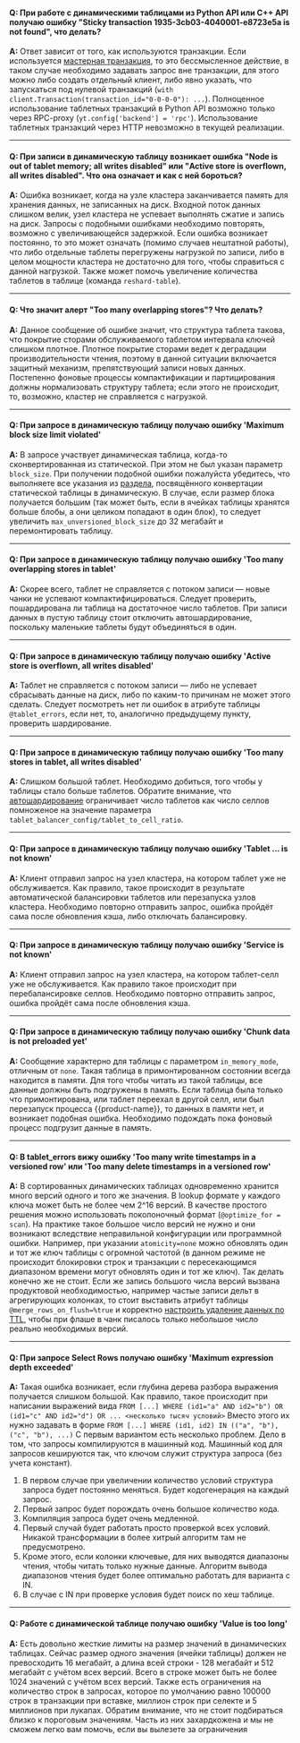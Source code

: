 #### **Q: При работе с динамическими таблицами из Python API или C++ API  получаю ошибку "Sticky transaction 1935-3cb03-4040001-e8723e5a is not found", что делать?**

**A:** Ответ зависит от того, как используются транзакции. Если используется [мастерная транзакция](../../../user-guide/dynamic-tables/transactions.md), то это бессмысленное действие, в таком случае необходимо задавать запрос вне транзакции, для этого можно либо создать отдельный клиент, либо явно указать, что запускаться под нулевой транзакций (`with client.Transaction(transaction_id="0-0-0-0"): ...`).
Полноценное использование таблетных транзакций в Python API возможно только через RPC-proxy (`yt.config['backend'] = 'rpc'`). Использование таблетных транзакций через HTTP невозможно в текущей реализации.

------
#### **Q: При записи в динамическую таблицу возникает ошибка "Node is out of tablet memory; all writes disabled" или "Active store is overflown, all writes disabled". Что она означает и как с ней бороться?**

**A:** Ошибка возникает, когда на узле кластера заканчивается память для хранения данных, не записанных на диск. Входной поток данных слишком велик, узел кластера не успевает выполнять сжатие и запись на диск. Запросы с подобными ошибками необходимо повторять, возможно с увеличивающейся задержкой. Если ошибка возникает постоянно, то это может означать (помимо случаев нештатной работы), что либо отдельные таблеты перегружены нагрузкой по записи, либо в целом мощности кластера не достаточно для того, чтобы справиться с данной нагрузкой. Также может помочь увеличение количества таблетов в таблице (команда `reshard-table`).

------
#### **Q: Что значит алерт "Too many overlapping stores"? Что делать?**

**A:** Данное сообщение об ошибке значит, что структура таблета такова, что покрытие сторами обслуживаемого таблетом интервала ключей слишком плотное. Плотное покрытие сторами ведет к деградации производительности чтения, поэтому в данной ситуации включается защитный механизм, препятствующий записи новых данных. Постепенно фоновые процессы компактификации и партицирования должны нормализовать структуру таблета; если этого не происходит, то, возможно, кластер не справляется с нагрузкой.

------
#### **Q: При запросе в динамическую таблицу получаю ошибку 'Maximum block size limit violated'**

**A:** В запросе участвует динамическая таблица, когда-то cконвертированная из статической. При этом не был указан параметр `block_size`. При получении подобной ошибки пожалуйста убедитесь, что выполняете все указания из [раздела](../../../user-guide/dynamic-tables/mapreduce.md), посвящённого конвертации статической таблицы в динамическую. В случае, если размер блока получается большим (так может быть, если в ячейках таблицы хранятся больше блобы, а они целиком попадают в один блок), то следует увеличить `max_unversioned_block_size` до 32 мегабайт и перемонтировать таблицу.

------
#### **Q: При запросе в динамическую таблицу получаю ошибку 'Too many overlapping stores in tablet'**

**A:** Скорее всего, таблет не справляется с потоком записи — новые чанки не успевают компактифицироваться. Следует проверить, пошардирована ли таблица на достаточное число таблетов. При записи данных в пустую таблицу стоит отключить автошардирование, поскольку маленькие таблеты будут объединяться в один.

------
#### **Q: При запросе в динамическую таблицу получаю ошибку 'Active store is overflown, all writes disabled'**

**A:** Таблет не справляется с потоком записи — либо не успевает сбрасывать данные на диск, либо по каким-то причинам не может этого сделать. Следует посмотреть нет ли ошибок в атрибуте таблицы `@tablet_errors`, если нет, то, аналогично предыдущему пункту, проверить шардирование.

------
#### **Q: При запросе в динамическую таблицу получаю ошибку 'Too many stores in tablet, all writes disabled'**

**A:** Слишком большой таблет. Необходимо добиться, того чтобы у таблицы стало больше таблетов. Обратите внимание, что [автошардирование](../../../user-guide/dynamic-tables/resharding.md#auto) ограничивает число таблетов как число селлов помноженое на значение параметра `tablet_balancer_config/tablet_to_cell_ratio`.

------
#### **Q: При запросе в динамическую таблицу получаю ошибку 'Tablet ... is not known'**

**A:** Клиент отправил запрос на узел кластера, на котором таблет уже не обслуживается. Как правило, такое происходит в результате автоматической балансировки таблетов или перезапуска узлов кластера. Необходимо повторно отправить запрос, ошибка пройдёт сама после обновления кэша, либо отключать балансировку.

------
#### **Q: При запросе в динамическую таблицу получаю ошибку 'Service is not known'**

**A:** Клиент отправил запрос на узел кластера, на котором таблет-селл уже не обслуживается. Как правило такое происходит при перебалансировке селлов. Необходимо повторно отправить запрос, ошибка пройдёт сама после обновления кэша.

------
#### **Q: При запросе в динамическую таблицу получаю ошибку 'Chunk data is not preloaded yet'**

**A:** Сообщение характерно для таблицы с параметром `in_memory_mode`, отличным от `none`. Такая таблица в примонтированном состоянии всегда находится в памяти. Для того чтобы читать из такой таблицы, все данные должны быть подгружены в память. Если таблица была только что примонтирована, или таблет переехал в другой селл, или был перезапуск процесса {{product-name}}, то данных в памяти нет, и возникает подобная ошибка. Необходимо подождать пока фоновый процесс подгрузит данные в память.

------
#### **Q: В tablet_errors вижу ошибку 'Too many write timestamps in a versioned row' или 'Too many delete timestamps in a versioned row'**

**A:** В сортированных динамических таблицах одновременно хранится много версий одного и того же значения. В lookup формате у каждого ключа может быть не более чем 2^16 версий. В качестве простого решения можно использовать поколоночный формат (`@optimize_for = scan`). На практике такое большое число версий не нужно и они возникают вследствие неправильной конфигурации или программной ошибки. Например, при указании `atomicity=none` можно обновлять один и тот же ключ таблицы с огромной частотой (в данном режиме не происходит блокировки строк и транзакции с пересекающимся диапазоном времени могут обновлять один и тот же ключ). Так делать конечно же не стоит. Если же запись большого числа версий вызвана продуктовой необходимостью, например частые записи дельт в агрегирующих колонках, то стоит выставить атрибут таблицы `@merge_rows_on_flush=%true` и корректно [настроить удаление данных по TTL](../../../user-guide/dynamic-tables/sorted-dynamic-tables.md#remove_old_data), чтобы при флаше в чанк писалось только небольшое число реально необходимых версий.

------
#### **Q: При запросе Select Rows получаю ошибку 'Maximum expression depth exceeded'**

**A:** Такая ошибка возникает, если глубина дерева разбора выражения получается слишком большой. Как правило, такое происходит при написании выражений вида 
```FROM [...] WHERE (id1="a" AND id2="b") OR (id1="c" AND id2="d") OR ... <несколько тысяч условий>```
Вместо этого их нужно задавать в форме ```FROM [...] WHERE (id1, id2) IN (("a", "b"), ("c", "b"), ...)```
С первым вариантом есть несколько проблем. Дело в том, что запросы компилируются в машинный код. Машинный код для запросов кешируются так, что ключом служит структура запроса (без учета констант).
1. В первом случае при увеличении количество условий структура запроса будет постоянно меняться. Будет кодогенерация на каждый запрос.
2. Первый запрос будет порождать очень большое количество кода.
3. Компиляция запроса будет очень медленной.
4. Первый случай будет работать просто проверкой всех условий. Никакой трансформации в более хитрый алгоритм там не предусмотрено.
5. Кроме этого, если колонки ключевые, для них выводятся диапазоны чтения, чтобы читать только нужные данные. Алгоритм вывода диапазонов чтения будет более оптимально работать для варианта с IN.
6. В случае с IN при проверке условия будет поиск по хеш таблице.

------
#### **Q: Работе с динамической таблице получаю ошибку 'Value is too long'**

**A:** Есть довольно жесткие лимиты на размер значений в динамических таблицах. Сейчас размер одного значения (ячейки таблицы) должен не превосходить 16 мегабайт, а длина всей строки - 128 мегабайт и 512 мегабайт с учётом всех версий. Всего в строке может быть не более 1024 значений с учётом всех версий. Также есть ограничения на количество строк в запросах, которое по умолчанию равно 100000 строк в транзакции при вставке,  миллион строк при селекте и 5 миллионов при лукапах. Обратим внимание, что не стоит подбираться близко к пороговым значениям. Часть из них захардкожена и мы не сможем легко вам помочь, если вы вылезете за ограничения

